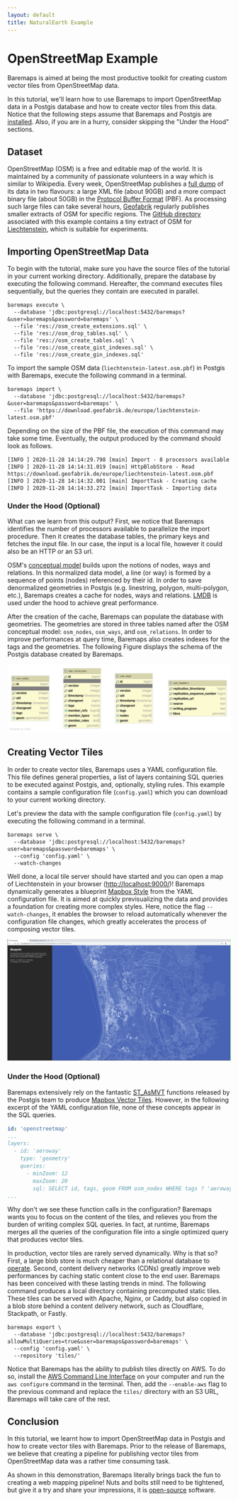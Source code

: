 ```yaml
---
layout: default
title: NaturalEarth Example
---
```


# OpenStreetMap Example

Baremaps is aimed at being the most productive toolkit for creating custom vector tiles from OpenStreetMap data. 

In this tutorial, we'll learn how to use Baremaps to import OpenStreetMap data in a Postgis database and how to create vector tiles from this data.
Notice that the following steps assume that Baremaps and Postgis are [installed](../../README.md#installation).
Also, if you are in a hurry, consider skipping the "Under the Hood" sections.

## Dataset

OpenStreetMap (OSM) is a free and editable map of the world. 
It is maintained by a community of passionate volunteers in a way which is similar to Wikipedia.
Every week, OpenStreetMap publishes a [full dump](https://planet.openstreetmap.org/) of its data in two flavours: a large XML file (about 90GB) and a more compact binary file (about 50GB) in the  [Protocol Buffer Format](https://developers.google.com/protocol-buffers) (PBF).
As processing such large files can take several hours, [Geofabrik](http://www.geofabrik.de/data/download.html) regularly publishes smaller extracts of OSM for specific regions.
The [GitHub directory](./) associated with this example contains a tiny extract of OSM for [Liechtenstein](https://en.wikipedia.org/wiki/Liechtenstein), which is suitable for experiments.

## Importing OpenStreetMap Data

To begin with the tutorial, make sure you have the source files of the tutorial in your current working directory. 
Additionally, prepare the database by executing the following command.
Hereafter, the command executes files sequentially, but the queries they contain are executed in parallel.

```
baremaps execute \
  --database 'jdbc:postgresql://localhost:5432/baremaps?&user=baremaps&password=baremaps' \
  --file 'res://osm_create_extensions.sql' \
  --file 'res://osm_drop_tables.sql' \
  --file 'res://osm_create_tables.sql' \
  --file 'res://osm_create_gist_indexes.sql' \
  --file 'res://osm_create_gin_indexes.sql'
```

To import the sample OSM data (`liechtenstein-latest.osm.pbf`) in Postgis with Baremaps, execute the following command in a terminal.

```
baremaps import \
  --database 'jdbc:postgresql://localhost:5432/baremaps?&user=baremaps&password=baremaps' \
  --file 'https://download.geofabrik.de/europe/liechtenstein-latest.osm.pbf'
```

Depending on the size of the PBF file, the execution of this command may take some time.
Eventually, the output produced by the command should look as follows.

```
[INFO ] 2020-11-28 14:14:29.798 [main] Import - 8 processors available
[INFO ] 2020-11-28 14:14:31.019 [main] HttpBlobStore - Read https://download.geofabrik.de/europe/liechtenstein-latest.osm.pbf
[INFO ] 2020-11-28 14:14:32.001 [main] ImportTask - Creating cache
[INFO ] 2020-11-28 14:14:33.272 [main] ImportTask - Importing data
```

### Under the Hood (Optional)

What can we learn from this output?
First, we notice that Baremaps identifies the number of processors available to parallelize the import procedure.
Then it creates the database tables, the primary keys and fetches the input file.
In our case, the input is a local file, however it could also be an HTTP or an S3 url.

OSM's [conceptual model](https://wiki.openstreetmap.org/wiki/Elements) builds upon the notions of nodes, ways and relations.
In this normalized data model, a line (or way) is formed by a sequence of points (nodes) referenced by their id.
In order to save denormalized geometries in Postgis (e.g. linestring, polygon, multi-polygon, etc.), Baremaps creates a cache for nodes, ways and relations.
[LMDB](https://symas.com/lmdb/) is used under the hood to achieve great performance.

After the creation of the cache, Baremaps can populate the database with geometries.
The geometries are stored in three tables named after the OSM conceptual model: `osm_nodes`, `osm_ways`, and `osm_relations`.
In order to improve performances at query time, Baremaps also creates indexes for the tags and the geometries.
The following Figure displays the schema of the Postgis database created by Baremaps.

![Postgis database](database.png)

## Creating Vector Tiles

In order to create vector tiles, Baremaps uses a YAML configuration file.
This file defines general properties, a list of layers containing SQL queries to be executed against Postgis, and, optionally, styling rules. This example contains a sample configuration file (`config.yaml`) which you can download to your current working directory.

Let's preview the data with the sample configuration file (`config.yaml`) by executing the following command in a terminal.

```
baremaps serve \
  --database 'jdbc:postgresql://localhost:5432/baremaps?user=baremaps&password=baremaps' \
  --config 'config.yaml' \
  --watch-changes
```

Well done, a local tile server should have started and you can open a map of Liechtenstein in your browser ([http://localhost:9000/](http://localhost:9000/))!
Baremaps dynamically generates a blueprint [Mapbox Style](https://docs.mapbox.com/mapbox-gl-js/style-spec/) from the YAML configuration file. 
It is aimed at quickly previsualizing the data and provides a foundation for creating more complex styles. 
Here, notice the flag `--watch-changes`, it enables the browser to reload automatically whenever the configuration file changes, which greatly accelerates the process of composing vector tiles.

![Mapbox Preview](screenshot.png)

### Under the Hood (Optional)

Baremaps extensively rely on the fantastic [ST_AsMVT](https://postgis.net/docs/ST_AsMVT.html) functions released by the Postgis team to produce [Mapbox Vector Tiles](https://docs.mapbox.com/vector-tiles/specification/).
However, in the following excerpt of the YAML configuration file, none of these concepts appear in the SQL queries.

```yaml
id: 'openstreetmap'
...
layers:
  - id: 'aeroway'
    type: 'geometry'
    queries:
      - minZoom: 12
        maxZoom: 20
        sql: SELECT id, tags, geom FROM osm_nodes WHERE tags ? 'aeroway'
...
```

Why don't we see these function calls in the configuration?
Baremaps wants you to focus on the content of the tiles, and relieves you from the burden of writing complex SQL queries.
In fact, at runtime, Baremaps merges all the queries of the configuration file into a single optimized query that produces vector tiles.

In production, vector tiles are rarely served dynamically. Why is that so?
First, a large blob store is much cheaper than a relational database to [operate](https://wiki.c2.com/?StorageIsCheap).
Second, content delivery networks (CDNs) greatly improve web performances by caching static content close to the end user.
Baremaps has been conceived with these lasting trends in mind.
The following command produces a local directory containing precomputed static tiles.
These tiles can be served with Apache, Nginx, or Caddy, but also copied in a blob store behind a content delivery network, such as Cloudflare, Stackpath, or Fastly.

```
baremaps export \
  --database 'jdbc:postgresql://localhost:5432/baremaps?allowMultiQueries=true&user=baremaps&password=baremaps' \
  --config 'config.yaml' \
  --repository 'tiles/'
```

Notice that Baremaps has the ability to publish tiles directly on AWS.
To do so, install the [AWS Command Line Interface](https://aws.amazon.com/cli/) on your computer and run the `aws configure` command in the terminal.
Then, add the `--enable-aws` flag to the previous command and replace the `tiles/` directory with an S3 URL, Baremaps will take care of the rest.


## Conclusion

In this tutorial, we learnt how to import OpenStreetMap data in Postgis and how to create vector tiles with Baremaps.
Prior to the release of Baremaps, we believe that creating a pipeline for publishing vector tiles from OpenStreetMap data was a rather time consuming task.

As shown in this demonstration, Baremaps literally brings back the fun to creating a web mapping pipeline!
Nuts and bolts still need to be tightened, but give it a try and share your impressions, it is [open-source](../../LICENSE) software.

